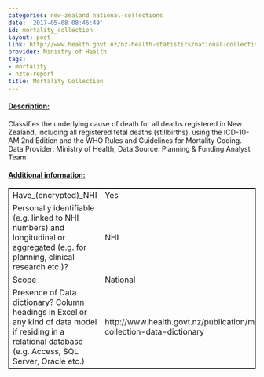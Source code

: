 ```yaml
---
categories: new-zealand national-collections
date: '2017-05-08 08:46:49'
id: mortality_collection
layout: post
link: http://www.health.govt.nz/nz-health-statistics/national-collections-and-surveys/collections/mortality-collection
provider: Ministry of Health
tags:
- mortality
- nzte-report
title: Mortality Collection
---
```



 <h4> <u>Description:</u> </h4>
Classifies the underlying cause of death for all deaths registered in New Zealand, including all registered fetal deaths (stillbirths), using the ICD-10-AM 2nd Edition and the WHO Rules and Guidelines for Mortality Coding. Data Provider: Ministry of Health; Data Source: Planning & Funding Analyst Team
 <h4> <u>Additional information:</u> </h4>
 <table style="border: 1px solid">
 <tr> <td width="40%">Have_(encrypted)_NHI</td> <td>Yes</td> </tr>
 <tr> <td width="40%">Personally identifiable (e.g. linked to NHI numbers) and longitudinal or aggregated (e.g. for planning, clinical research etc.)?</td> <td>NHI</td> </tr>
 <tr> <td width="40%">Scope</td> <td>National</td> </tr>
 <tr> <td width="40%">Presence of Data dictionary? Column headings in Excel or any kind of data model if residing in a relational database (e.g. Access, SQL Server, Oracle etc.) </td> <td>http://www.health.govt.nz/publication/mortality-collection-data-dictionary</td> </tr>
 </table>
